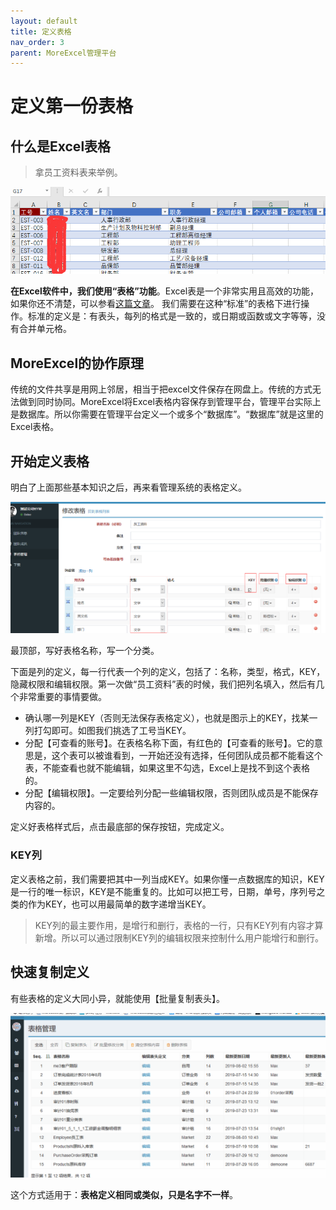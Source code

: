 ```yaml
---
layout: default
title: 定义表格
nav_order: 3
parent: MoreExcel管理平台
---
```



# 定义第一份表格

## 什么是Excel表格

> 拿员工资料表来举例。

![image](images/image010.png)
 
**在Excel软件中，我们使用“表格”功能**。Excel表是一个非常实用且高效的功能，如果你还不清楚，可以参看[这篇文章](https://support.office.com/zh-cn/article/excel-%e8%a1%a8%e6%a6%82%e8%bf%b0-7ab0bb7d-3a9e-4b56-a3c9-6c94334e492c?ui=zh-CN&rs=zh-CN&ad=CN)。
我们需要在这种“标准”的表格下进行操作。标准的定义是：有表头，每列的格式是一致的，或日期或函数或文字等等，没有合并单元格。

## MoreExcel的协作原理

传统的文件共享是用网上邻居，相当于把excel文件保存在网盘上。传统的方式无法做到同时协同。MoreExcel将Excel表格内容保存到管理平台，管理平台实际上是数据库。所以你需要在管理平台定义一个或多个“数据库”。“数据库”就是这里的Excel表格。

## 开始定义表格

明白了上面那些基本知识之后，再来看管理系统的表格定义。

![image](images/image011.png)
 
最顶部，写好表格名称，写一个分类。

下面是列的定义，每一行代表一个列的定义，包括了：名称，类型，格式，KEY，隐藏权限和编辑权限。第一次做“员工资料”表的时候，我们把列名填入，然后有几个非常重要的事情要做。

- 确认哪一列是KEY（否则无法保存表格定义），也就是图示上的KEY，找某一列打勾即可。如图我们挑选了工号当KEY。
- 分配【可查看的账号】。在表格名称下面，有红色的【可查看的账号】。它的意思是，这个表可以被谁看到，一开始还没有选择，任何团队成员都不能看这个表，不能查看也就不能编辑，如果这里不勾选，Excel上是找不到这个表格的。
- 分配【编辑权限】。一定要给列分配一些编辑权限，否则团队成员是不能保存内容的。

定义好表格样式后，点击最底部的保存按钮，完成定义。

### KEY列

定义表格之前，我们需要把其中一列当成KEY。如果你懂一点数据库的知识，KEY是一行的唯一标识，KEY是不能重复的。比如可以把工号，日期，单号，序列号之类的作为KEY，也可以用最简单的数字递增当KEY。

> KEY列的最主要作用，是增行和删行，表格的一行，只有KEY列有内容才算新增。所以可以通过限制KEY列的编辑权限来控制什么用户能增行和删行。

## 快速复制定义

有些表格的定义大同小异，就能使用【批量复制表头】。

![gif](images/img2019080902u.gif)

这个方式适用于：**表格定义相同或类似，只是名字不一样**。
